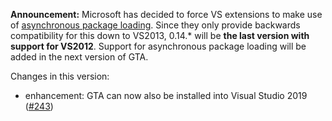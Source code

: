 **Announcement:** Microsoft has decided to force VS extensions to make use of [asynchronous package loading](https://blogs.msdn.microsoft.com/visualstudio/2018/05/16/improving-the-responsiveness-of-critical-scenarios-by-updating-auto-load-behavior-for-extensions/). Since they only provide backwards compatibility for this down to VS2013, 0.14.* will be **the last version with support for VS2012**. Support for asynchronous package loading will be added in the next version of GTA.

Changes in this version:
* enhancement: GTA can now also be installed into Visual Studio 2019 ([#243](https://github.com/csoltenborn/GoogleTestAdapter/issues/243))
